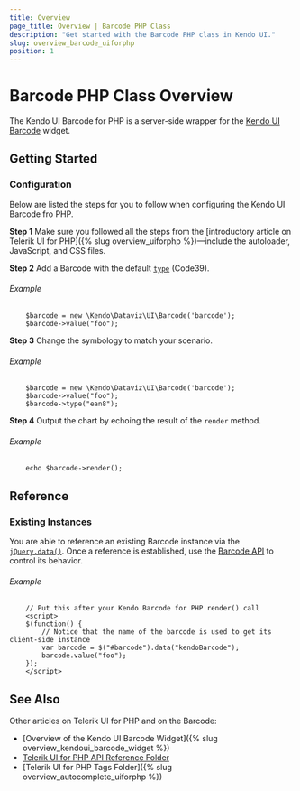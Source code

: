 ```yaml
---
title: Overview
page_title: Overview | Barcode PHP Class
description: "Get started with the Barcode PHP class in Kendo UI."
slug: overview_barcode_uiforphp
position: 1
---
```


# Barcode PHP Class Overview

The Kendo UI Barcode for PHP is a server-side wrapper for the [Kendo UI Barcode](/api/javascript/dataviz/ui/barcode) widget.

## Getting Started

### Configuration

Below are listed the steps for you to follow when configuring the Kendo UI Barcode fro PHP.

**Step 1** Make sure you followed all the steps from the [introductory article on Telerik UI for PHP]({% slug overview_uiforphp %})&mdash;include the autoloader, JavaScript, and CSS files.

**Step 2** Add a Barcode with the default [`type`](/api/javascript/dataviz/ui/barcode#configuration-type) (Code39).

###### Example

        $barcode = new \Kendo\Dataviz\UI\Barcode('barcode');
        $barcode->value("foo");

**Step 3** Change the symbology to match your scenario.

###### Example

        $barcode = new \Kendo\Dataviz\UI\Barcode('barcode');
        $barcode->value("foo");
        $barcode->type("ean8");

**Step 4** Output the chart by echoing the result of the `render` method.

###### Example

        echo $barcode->render();

## Reference

### Existing Instances

You are able to reference an existing Barcode instance via the [`jQuery.data()`](http://api.jquery.com/jQuery.data/). Once a reference is established, use the [Barcode API](/api/javascript/dataviz/ui/barcode#methods) to control its behavior.

###### Example

        // Put this after your Kendo Barcode for PHP render() call
        <script>
        $(function() {
            // Notice that the name of the barcode is used to get its client-side instance
            var barcode = $("#barcode").data("kendoBarcode");
            barcode.value("foo");
        });
        </script>

## See Also

Other articles on Telerik UI for PHP and on the Barcode:

* [Overview of the Kendo UI Barcode Widget]({% slug overview_kendoui_barcode_widget %})
* [Telerik UI for PHP API Reference Folder](/api/php/Kendo/UI/AutoComplete)
* [Telerik UI for PHP Tags Folder]({% slug overview_autocomplete_uiforphp %})

